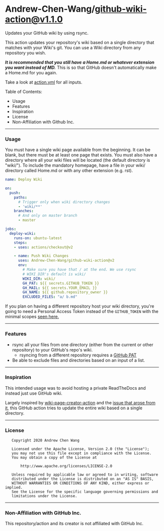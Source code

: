 # Andrew-Chen-Wang/github-wiki-action@v1.1.0
Updates your GitHub wiki by using rsync.

This action updates your repository's wiki
based on a single directory that matches with
your Wiki's git. You can use a Wiki directory
from any repository you wish.

_**It is recommended that you still have a Home.md
or whatever extension you want instead of MD.**_ This
is so that GitHub doesn't automatically make a Home.md
for you again.

Take a look at [action.yml](https://github.com/Andrew-Chen-Wang/github-wiki-action/blob/master/action.yml)
for all inputs.

Table of Contents:
- Usage
- Features
- Inspiration
- License
- Non-Affiliation with Github Inc.

---
### Usage

You must have a single wiki page available from the beginning.
It can be blank, but there must be at least one page that exists.
You must also have a directory where all your wiki files will
be located (the default directory is "wiki/"). To include the
mandatory homepage, have a file in your wiki/ directory
called Home.md or with any other extension (e.g. rst).

```yaml
name: Deploy Wiki

on:
  push:
    paths:
      # Trigger only when wiki directory changes
      - 'wiki/**'
    branches:
      # And only on master branch
      - master

jobs:
  deploy-wiki:
    runs-on: ubuntu-latest
    steps:
    - uses: actions/checkout@v2

    - name: Push Wiki Changes
      uses: Andrew-Chen-Wang/github-wiki-action@v2
      env:
        # Make sure you have that / at the end. We use rsync 
        # WIKI_DIR's default is wiki/
        WIKI_DIR: wiki/
        GH_PAT: ${{ secrets.GITHUB_TOKEN }}
        GH_MAIL: ${{ secrets.YOUR_EMAIL }}
        GH_NAME: ${{ github.repository_owner }}
        EXCLUDED_FILES: "a/ b.md"
```

If you plan on having a different repository host your wiki
directory, you're going to need a Personal Access Token instead of the `GITHUB_TOKEN`
with the minimal scopes [seen here.](https://github.com/settings/tokens/new?scopes=repo&description=wiki%20page%20creator%20token)

---
### Features

- rsync all your files from one directory (either from the current or other repository) to your GitHub's repo's wiki.
    - rsyncing from a different repository requires a [GitHub PAT](https://github.com/settings/tokens/new?scopes=repo&description=wiki%20page%20creator%20token)
- Be able to exclude files and directories based on an input of a list.

---
### Inspiration
This intended usage was to avoid hosting a private ReadTheDocs
and instead just use GitHub wiki.

Largely inspired by [wiki-page-creator-action](https://github.com/Decathlon/wiki-page-creator-action)
and the [issue that arose from it](https://github.com/Decathlon/wiki-page-creator-action/issues/11),
this GitHub action tries to update the entire wiki based on a single
directory.

---
### License

```
   Copyright 2020 Andrew Chen Wang

   Licensed under the Apache License, Version 2.0 (the "License");
   you may not use this file except in compliance with the License.
   You may obtain a copy of the License at

       http://www.apache.org/licenses/LICENSE-2.0

   Unless required by applicable law or agreed to in writing, software
   distributed under the License is distributed on an "AS IS" BASIS,
   WITHOUT WARRANTIES OR CONDITIONS OF ANY KIND, either express or implied.
   See the License for the specific language governing permissions and
   limitations under the License.
```

---
### Non-Affiliation with GitHub Inc.

This repository/action and its creator is not affiliated with
GitHub Inc.